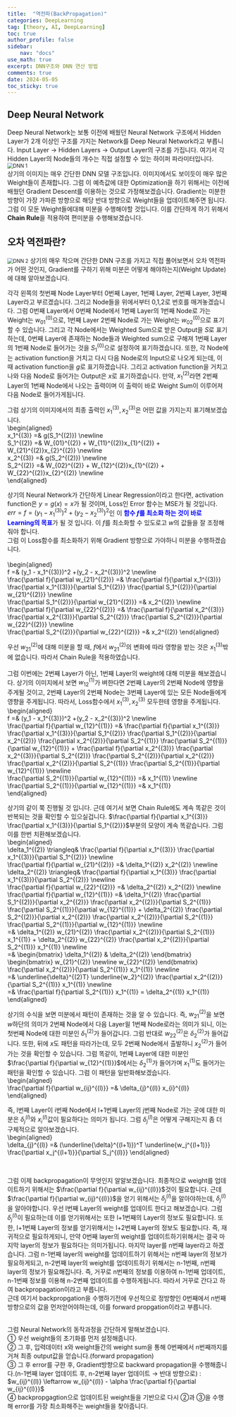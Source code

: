 ```yaml
---
title:  "역전파(BackPropagation)"
categories: DeepLearning
tag: [theory, AI, DeepLearning]
toc: true
author_profile: false
sidebar:
    nav: "docs"
use_math: true
excerpt: DNN구조와 DNN 연산 방법
comments: true
date: 2024-05-05
toc_sticky: true
---
```


## Deep Neural Network
Deep Neural Network는 보통 이전에 배웠던 Neural Network 구조에서 Hidden Layer가 2개 이상인 구조를 가지는 Network를 Deep Neural Network라고 부릅니다. Input Layer $\rightarrow$ Hidden Layers $\rightarrow$ Output Layer의 구조를 가집니다. 여기서 각 Hidden Layer의 Node들의 개수는 직접 설정할 수 있는 하이퍼 파라미터입니다.   
<img src="../../../assets/images/DeepLearning/2024-05-05-BackPropagation/DNN 1.jpg" alt="DNN 1" style="zoom:80%;" />    
상기의 이미지는 매우 간단한 DNN 모델 구조입니다. 이미지에서도 보이듯이 매우 많은 Weight들이 존재합니다. 그럼 이 예측값에 대한 Optimization을 하기 위해서는 이전에 배웠던 Gradient Descent를 이용하는 것으로 가정해보겠습니다. Gradient는 미분한 방향이 가장 가파른 방향으로 해당 반대 방향으로 Weight들을 업데이트해주면 됩니다. 그럼 이 모둔 Weight들에대해 미분을 수행해야할 것입니다. 이를 간단하게 하기 위해서 **Chain Rule**을 적용하여 편미분을 수행해보겠습니다.   

## 오차 역전파란?
<img src="../../../assets/images/DeepLearning/2024-05-05-BackPropagation/DNN 2.jpg" alt="DNN 2" style="zoom:80%;" />    
상기의 매우 작으며 간단한 DNN 구조를 가지고 직접 풀어보면서 오차 역전파가 어떤 것인지, Gradient를 구하기 위해 미분은 어떻게 해야하는지(Weight Update)에 대해 알아보겠습니다.   

각각 왼쪽의 첫번째 Node Layer부터 0번째 Layer, 1번째 Layer, 2번째 Layer, 3번째 Layer라고 부르겠습니다. 그리고 Node들을 위에서부터 0,1,2로 번호를 매겨놓겠습니다. 그럼 0번째 Layer에서 0번째 Node에서 1번째 Layer의 1번째 Node로 가는 Weight는 $w_{01}^{(0)}$으로, 1번째 Layer 2번째 Node로 가는 Weight는 $w_{02}^{(0)}$으로 표기할 수 있습니다. 그리고 각 Node에서는 Weighted Sum으로 받은 Output을 $S$로 표기하는데, 0번째 Layer에 존재하는 Node들과 Weighted sum으로 구해져 1번째 Layer의 1번째 Node로 들어가는 것을 $S_1^{(0)}$으로 설정하여 표기하겠습니다. 또한, 각 Node에는 activation function을 거치고 다시 다음 Node로의 Input으로 나오게 되는데, 이 때 activation function을 $g$로 표기하겠습니다. 그리고 activation function을 거치고 나와 다음 Node로 들어가는 Output은 $x$로 표기하겠습니다. 만약, $x_1^{(2)}$라면 2번째 Layer의 1번째 Node에서 나오는 출력이며 이 출력이 바로 Weight Sum이 이루어져 다음 Node로 들어가게됩니다.       

그럼 상기의 이미지에서의 최종 출력인 $x_1^{(3)}, x_2^{(3)}$은 어떤 값을 가지는지 표기해보겠습니다.   
\begin{aligned}    
x_1^{(3)} =& g(S_1^{(2)}) \newline   
S_1^{(2)} =& W_{01}^{(2)} + W_{11}^{(2)}x_{1}^{(2)} + W_{21}^{(2)}x_{2}^{(2)} \newline   
x_2^{(3)} =& g(S_2^{(2)}) \newline   
S_2^{(2)} =& W_{02}^{(2)} + W_{12}^{(2)}x_{1}^{(2)} + W_{22}^{(2)}x_{2}^{(2)} \newline   
\end{aligned}   

상기의 Neural Network가 간단하게 Linear Regression이라고 한다면, activation function은 $y=g(x)=x$가 될 것이며, Loss인 Error 함수는 MSE가 될 것입니다. $err=f=(y_1 - x_1^{(3)})^2 +(y_2 - x_2^{(3)})^2$인 이 <span style='color:blue'>**함수 $f$를 최소화 하는 것이 바로 Learning의 목표**</span>가 될 것 입니다. 이 $f$를 최소화할 수 있도로고 $w$의 값들을 잘 조정해줘야 합니다.    
그럼 이 Loss함수를 최소화하기 위해 Gradient 방향으로 가야하니 미분을 수행하겠습니다.   
<br>
\begin{aligned}    
f =& (y_1 - x_1^{(3)})^2 +(y_2 - x_2^{(3)})^2 \newline   
\frac{\partial f}{\partial w_{21}^{(2)}} =& \frac{\partial f}{\partial x_1^{(3)}} \frac{\partial x_1^{(3)}}{\partial S_1^{(2)}}  \frac{\partial S_1^{(2)}}{\partial w_{21}^{(2)}} \newline   
\frac{\partial S_1^{(2)}}{\partial w_{21}^{(2)}} =& x_2^{(2)} \newline   
\frac{\partial f}{\partial w_{22}^{(2)}} =& \frac{\partial f}{\partial x_2^{(3)}} \frac{\partial x_2^{(3)}}{\partial S_2^{(2)}}  \frac{\partial S_2^{(2)}}{\partial w_{22}^{(2)}} \newline   
\frac{\partial S_2^{(2)}}{\partial w_{22}^{(2)}} =& x_2^{(2)}
\end{aligned}   

우선 $w_{21}^{(2)}$에 대해 미분을 할 때, $f$에서 $w_{21}^{(2)}$의 변화에 따라 영향을 받는 것은 $x_1^{(3)}$밖에 없습니다. 따라서 Chain Rule을 적용하였습니다.    
<br>
그럼 이번에는 2번째 Layer가 아닌, 1번째 Layer의 weight에 대해 미분을 해보겠습니다. 상기의 이미지에서 보면 $w_{12}^{(1)}$가 벼한다면 2번째 Layer의 2번째 Node에 영향을 주게될 것이고, 2번째 Layer의 2번째 Node는 3번째 Layer에 있는 모든 Node들에게 영향을 주게됩니다. 따라서, Loss함수에서 $x_1^{(3)}, x_2^{(3)}$ 모두한테 영향을 주게됩니다.   
\begin{aligned}    
f =& (y_1 - x_1^{(3)})^2 +(y_2 - x_2^{(3)})^2 \newline   
\frac{\partial f}{\partial w_{12}^{(1)}} =& \frac{\partial f}{\partial x_1^{(3)}} \frac{\partial x_1^{(3)}}{\partial S_1^{(2)}}  \frac{\partial S_1^{(2)}}{\partial x_2^{(2)}} \frac{\partial x_2^{(2)}}{\partial S_2^{(1)}} \frac{\partial S_2^{(1)}}{\partial w_{12}^{(1)}} +  \frac{\partial f}{\partial x_2^{(3)}} \frac{\partial x_2^{(3)}}{\partial S_2^{(2)}}  \frac{\partial S_2^{(2)}}{\partial x_2^{(2)}} \frac{\partial x_2^{(2)}}{\partial S_2^{(1)}} \frac{\partial S_2^{(1)}}{\partial w_{12}^{(1)}} \newline   
\frac{\partial S_2^{(1)}}{\partial w_{12}^{(1)}} =& x_1^{(1)} \newline   
\frac{\partial S_2^{(1)}}{\partial w_{12}^{(1)}} =& x_1^{(1)}   
\end{aligned}   

상기의 같이 쭉 진행될 것 입니다. 근데 여기서 보면 Chain Rule에도 계속 똑같은 것이 반복되는 것을 확인할 수 있으실겁니다. $\frac{\partial f}{\partial x_1^{(3)}} \frac{\partial x_1^{(3)}}{\partial S_1^{(2)}}$부분의 모양이 계속 똑같습니다. 그럼 이를 한번 치환해보겠습니다.   
\begin{aligned}    
\delta_1^{(2)} \triangleq& \frac{\partial f}{\partial x_1^{(3)}} \frac{\partial x_1^{(3)}}{\partial S_1^{(2)}} \newline   
\frac{\partial f}{\partial w_{21}^{(2)}} =& \delta_1^{(2)} x_2^{(2)} \newline   
\delta_2^{(2)} \triangleq& \frac{\partial f}{\partial x_1^{(3)}} \frac{\partial x_1^{(3)}}{\partial S_2^{(2)}} \newline   
\frac{\partial f}{\partial w_{22}^{(2)}} =& \delta_2^{(2)} x_2^{(2)} \newline   
\frac{\partial f}{\partial w_{12}^{(1)}} =& \delta_1^{(2)} \frac{\partial S_1^{(2)}}{\partial x_2^{(2)}} \frac{\partial x_2^{(2)}}{\partial S_2^{(1)}} \frac{\partial S_2^{(1)}}{\partial w_{12}^{(1)}} + \delta_2^{(2)} \frac{\partial S_2^{(2)}}{\partial x_2^{(2)}} \frac{\partial x_2^{(2)}}{\partial S_2^{(1)}} \frac{\partial S_2^{(1)}}{\partial w_{12}^{(1)}} \newline   
=& \delta_1^{(2)} w_{21}^{(2)} \frac{\partial x_2^{(2)}}{\partial S_2^{(1)}} x_1^{(1)} + \delta_2^{(2)} w_{22}^{(2)} \frac{\partial x_2^{(2)}}{\partial S_2^{(1)}} x_1^{(1)} \newline   
=& \begin{bmatrix} \delta_1^{(2)} & \delta_2^{(2)} \end{bmatrix} \begin{bmatrix} w_{21}^{(2)} \newline w_{22}^{(2)} \end{bmatrix} \frac{\partial x_2^{(2)}}{\partial S_2^{(1)}} x_1^{(1)} \newline   
=& \underline{\delta}^{(2)T} \underline{w_2}^{(2)} \frac{\partial x_2^{(2)}}{\partial S_2^{(1)}} x_1^{(1)} \newline   
=& \frac{\partial f}{\partial S_2^{(1)}} x_1^{(1)} = \delta_2^{(1)} x_1^{(1)}    
\end{aligned}   

상기의 수식을 보면 미분에서 패턴이 존재하는 것을 알 수 있습니다. 즉, $w_{21}^{(2)}$을 보면 $w$하단의 의미가 2번째 Node에서 다음 Layer읠 1번째 Node로라는 의미가 되니, 이는 첫번째 Node에 대한 미분인 $\delta_1^{(2)}$가 들어갑니다. 그럼 반대로 $w_{22}^{(2)}$은 $\delta_2^{(2)}$가 들어갑니다. 또한, 뒤에 $x$도 패턴을 따라가는데, 모두 2번째 Node에서 출발하니 $x_2^{(2)}$가 들어가는 것을 확인할 수 있습니다. 그럼 똑같이, 1번째 Layer에 대한 미분인 $\frac{\partial f}{\partial w_{12}^{(1)}}$에서는 $\delta_2^{(1)}$가 들어가며 $x_1^{(1)}$도 들어가는 패턴을 확인할 수 있습니다. 그럼 이 패턴을 일반화해보겠습니다.     
\begin{aligned}    
\frac{\partial f}{\partial w_{ij}^{(l)}} =& \delta_{j}^{(l)} x_{i}^{(l)}
\end{aligned}   

즉, l번째 Layer이 i번째 Node에서 l+1번째 Layer의 j번째 Node로 가는 곳에 대한 미분은 $\delta_{j}^{(l)}$와 $x_{i}^{(l)}$값이 필요하다는 의미가 됩니다. 그럼 $\delta_{j}^{(l)}$은 어떻게 구해지는지 좀 더 구체적으로 알아보겠습니다.   
\begin{aligned}    
\delta_{j}^{(l)} =& (\underline{\delta}^{(l+1)})^T \underline{w_j^{(l+1)}} \frac{\partial x_j^{(l+1)}}{\partial S_j^{(l)}}
\end{aligned}   

<br>   

그럼 이제 backpropagation이 무엇인지 알알보겠습니다. 최종적으로 weight를 업데이트하기 위해서는 $\frac{\partial f}{\partial w_{ij}^{(l)}}$것이 필요합니다. 근데 $\frac{\partial f}{\partial w_{ij}^{(l)}}$을 얻기 위해서는 $\delta_{j}^{(l)}$을 알아야하는데, $\delta_{j}^{(l)}$을 알아야합니다. 우선 l번째 Layer의 weight를 업데이트 한다고 해보겠습니다. 그럼 $\delta_{j}^{(l)}$이 필요하는데 이를 얻기위해서는 또한 l+1번째의 Layer의 정보도 필요합니다. 또한, l+1번째 Layer의 정보를 얻기위해서는 l+2번째 Layer의 정보도 필요합니다. 즉, 재귀적으로 필요하게되니, 만약 0번째 layer의 weight를 업데이트하기위해서는 결국 마지막 layer의 정보가 필요하다는 의미가됩니다. 마지막 layer를 n번째 layer라고 하겠습니다. 그럼 n-1번째 layer의 weight를 업데이트하기 위해서는 n번째 layer의 정보가 필요하게되고, n-2번째 layer의 weight를 업데이트하기 위해서는 n-1번째, n번째 layer의 정보가 필요해집니다. 즉, 거꾸로 n번째의 정보를 이용하여 n-1번째 업데이트, n-1번째 정보를 이용해 n-2번째 업데이트를 수행하게됩니다. 따라서 거꾸로 간다고 하여 backpropagation이라고 부릅니다.    
근데 여기서 backpropgation을 수행하기전에 우선적으로 정방향인 0번째에서 n번째 방향으로의 값을 먼저얻어야하는데, 이를 forward propgation이라고 부릅니다.   
<br>   

그럼 Neural Network의 동작과정을 간단하게 말해보겠습니다.   
① 우선 weight들의 초기화를 먼저 설정해줍니다.   
② 그 후, 입력데이터 x와 weight들간의 weight sum을 통해 0번째에서 n번째까지를 거쳐 최종 output값을 얻습니다.(forward propagation)   
③ 그 후 error를 구한 후, Gradient방향으로 backward propagation을 수행해줍니다.(n-1번째 layer 업데이트 후, n-2번째 layer 업데이트 $\rightarrow$ 반대 방향으로) : $w_{ij}^{(l)} \leftarrow w_{ij}^{(l)} - \alpha \frac{\partial f}{\partial w_{ij}^{(l)}}$    
④ backpropgagtion으로 업데이트된 weight들을 기반으로 다시 ②과 ③을 수행해 error를 가장 최소화해주는 weight들을 찾아줍니다.    
